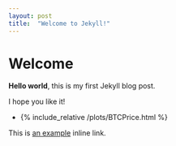 ```yaml
---
layout: post
title:  "Welcome to Jekyll!"
---
```


# Welcome

**Hello world**, this is my first Jekyll blog post.

I hope you like it!

* {% include_relative /plots/BTCPrice.html %}

This is [an example](http://www.google.com/ "Title") inline link.
